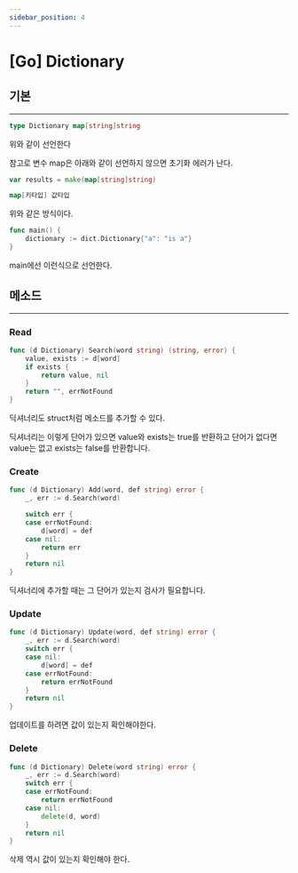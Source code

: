 ```yaml
---
sidebar_position: 4
---
```


# [Go] Dictionary

## 기본
---

```go
type Dictionary map[string]string
```

위와 같이 선언한다 

참고로 변수 map은 아래와 같이 선언하지 않으면 초기화 에러가 난다.

```go
var results = make(map[string]string)
```

```go
map[키타입] 값타입
```

위와 같은 방식이다.

```go
func main() {
	dictionary := dict.Dictionary{"a": "is a"}
}
```

main에선 이런식으로 선언한다.


## 메소드
---

### Read

```go
func (d Dictionary) Search(word string) (string, error) {
	value, exists := d[word]
	if exists {
		return value, nil
	}
	return "", errNotFound
}
```

딕셔너리도 struct처럼 메소드를 추가할 수 있다.

딕셔너리는 이렇게 단어가 있으면 value와 exists는 true를 반환하고 단어가 없다면 value는 없고 exists는 false를 반환합니다.


### Create

```go
func (d Dictionary) Add(word, def string) error {
	_, err := d.Search(word)

	switch err {
	case errNotFound:
		d[word] = def
	case nil:
		return err
	}
	return nil
}
```

딕셔너리에 추가할 때는 그 단어가 있는지 검사가 필요합니다.

### Update

```go
func (d Dictionary) Update(word, def string) error {
	_, err := d.Search(word)
	switch err {
	case nil:
		d[word] = def
	case errNotFound:
		return errNotFound
	}
	return nil
}
```

업데이트를 하려면 값이 있는지 확인해야한다.

### Delete

```go
func (d Dictionary) Delete(word string) error {
	_, err := d.Search(word)
	switch err {
	case errNotFound:
		return errNotFound
	case nil:
		delete(d, word)
	}
	return nil
}
```

삭제 역시 값이 있는지 확인해야 한다.